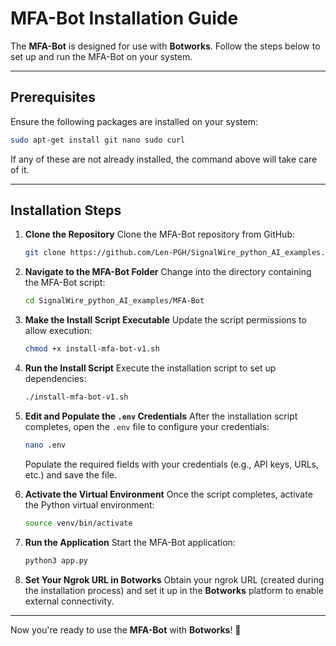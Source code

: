 # MFA-Bot Installation Guide

The **MFA-Bot** is designed for use with **Botworks**. Follow the steps below to set up and run the MFA-Bot on your system.

---

## **Prerequisites**
Ensure the following packages are installed on your system:

```bash
sudo apt-get install git nano sudo curl
```

If any of these are not already installed, the command above will take care of it.

---

## **Installation Steps**

1. **Clone the Repository**
   Clone the MFA-Bot repository from GitHub:
   ```bash
   git clone https://github.com/Len-PGH/SignalWire_python_AI_examples.git
   ```

2. **Navigate to the MFA-Bot Folder**
   Change into the directory containing the MFA-Bot script:
   ```bash
   cd SignalWire_python_AI_examples/MFA-Bot
   ```

3. **Make the Install Script Executable**
   Update the script permissions to allow execution:
   ```bash
   chmod +x install-mfa-bot-v1.sh
   ```

4. **Run the Install Script**
   Execute the installation script to set up dependencies:
   ```bash
   ./install-mfa-bot-v1.sh
   ```

5. **Edit and Populate the `.env` Credentials**
   After the installation script completes, open the `.env` file to configure your credentials:
   ```bash
   nano .env
   ```
   Populate the required fields with your credentials (e.g., API keys, URLs, etc.) and save the file.

6. **Activate the Virtual Environment**
   Once the script completes, activate the Python virtual environment:
   ```bash
   source venv/bin/activate
   ```

7. **Run the Application**
   Start the MFA-Bot application:
   ```bash
   python3 app.py
   ```

8. **Set Your Ngrok URL in Botworks**
   Obtain your ngrok URL (created during the installation process) and set it up in the **Botworks** platform to enable external connectivity.

---



Now you're ready to use the **MFA-Bot** with **Botworks**! 🚀

